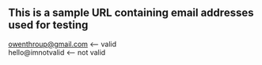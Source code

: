 ## This is a sample URL containing email addresses used for testing

owenthroup@gmail.com <-- valid </br>
hello@imnotvalid <-- not valid
